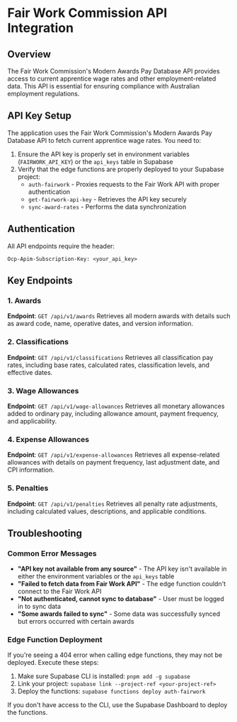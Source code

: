# Fair Work Commission API Integration

## Overview
The Fair Work Commission's Modern Awards Pay Database API provides access to current apprentice wage rates and other employment-related data. This API is essential for ensuring compliance with Australian employment regulations.

## API Key Setup
The application uses the Fair Work Commission's Modern Awards Pay Database API to fetch current apprentice wage rates. You need to:

1. Ensure the API key is properly set in environment variables (`FAIRWORK_API_KEY`) or the `api_keys` table in Supabase
2. Verify that the edge functions are properly deployed to your Supabase project:
   - `auth-fairwork` - Proxies requests to the Fair Work API with proper authentication
   - `get-fairwork-api-key` - Retrieves the API key securely
   - `sync-award-rates` - Performs the data synchronization

## Authentication
All API endpoints require the header:
```
Ocp-Apim-Subscription-Key: <your_api_key>
```

## Key Endpoints

### 1. Awards
**Endpoint**: `GET /api/v1/awards`
Retrieves all modern awards with details such as award code, name, operative dates, and version information.

### 2. Classifications
**Endpoint**: `GET /api/v1/classifications`
Retrieves all classification pay rates, including base rates, calculated rates, classification levels, and effective dates.

### 3. Wage Allowances
**Endpoint**: `GET /api/v1/wage-allowances`
Retrieves all monetary allowances added to ordinary pay, including allowance amount, payment frequency, and applicability.

### 4. Expense Allowances
**Endpoint**: `GET /api/v1/expense-allowances`
Retrieves all expense-related allowances with details on payment frequency, last adjustment date, and CPI information.

### 5. Penalties
**Endpoint**: `GET /api/v1/penalties`
Retrieves all penalty rate adjustments, including calculated values, descriptions, and applicable conditions.

## Troubleshooting

### Common Error Messages
* **"API key not available from any source"** - The API key isn't available in either the environment variables or the `api_keys` table
* **"Failed to fetch data from Fair Work API"** - The edge function couldn't connect to the Fair Work API
* **"Not authenticated, cannot sync to database"** - User must be logged in to sync data
* **"Some awards failed to sync"** - Some data was successfully synced but errors occurred with certain awards

### Edge Function Deployment
If you're seeing a 404 error when calling edge functions, they may not be deployed. Execute these steps:

1. Make sure Supabase CLI is installed: `pnpm add -g supabase`
2. Link your project: `supabase link --project-ref <your-project-ref>`
3. Deploy the functions: `supabase functions deploy auth-fairwork`

If you don't have access to the CLI, use the Supabase Dashboard to deploy the functions.
